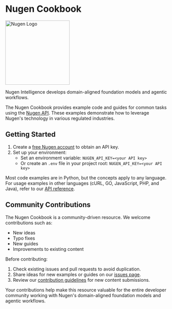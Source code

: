 # Nugen Cookbook

<img src="https://nugen.in/logo.png" alt="Nugen Logo" width="200"/>

Nugen Intelligence develops domain-aligned foundation models and agentic workflows.

The Nugen Cookbook provides example code and guides for common tasks using the [Nugen API](https://docs.nugen.in). These examples demonstrate how to leverage Nugen's technology in various regulated industries.

## Getting Started

1. Create a [free Nugen account](https://nugen.in/request-access?ref=githubcookbook) to obtain an API key.
2. Set up your environment:
   - Set an environment variable: `NUGEN_API_KEY=<your API key>`
   - Or create an `.env` file in your project root: `NUGEN_API_KEY=<your API key>`

Most code examples are in Python, but the concepts apply to any language. For usage examples in other languages (cURL, GO, JavaScript, PHP, and Java), refer to our [API reference](https://docs.nugen.in/api-reference/).

## Community Contributions

The Nugen Cookbook is a community-driven resource. We welcome contributions such as:

- New ideas
- Typo fixes
- New guides
- Improvements to existing content

Before contributing:
1. Check existing issues and pull requests to avoid duplication.
2. Share ideas for new examples or guides on our [issues page](https://github.com/nugen-in/nugen-cookbook/issues).
3. Review our [contribution guidelines](/CONTRIBUTING.md) for new content submissions.

Your contributions help make this resource valuable for the entire developer community working with Nugen's domain-aligned foundation models and agentic workflows.
